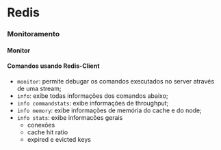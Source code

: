 # Redis



### Monitoramento

#### Monitor


#### Comandos usando Redis-Client
* `monitor`: permite debugar os comandos executados no server através de uma stream;
* `info`: exibe todas informações dos comandos abaixo;
* `info commandstats`: exibe informações de throughput;
* `info memory`: exibe informações de memória do cache e do node;
* `info stats`: exibe informacões gerais
  * conexões
  * cache hit ratio
  * expired e evicted keys